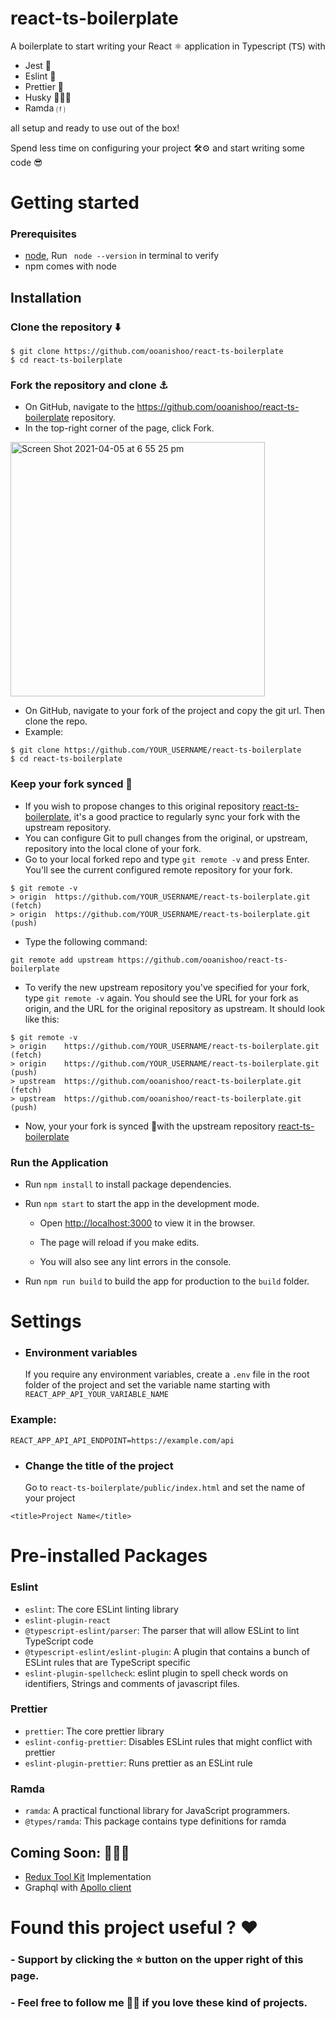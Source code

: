 # react-ts-boilerplate

A boilerplate to start writing your React ⚛️ application in Typescript (𝖳𝖲) with

- Jest 🧪
- Eslint 🚨
- Prettier 💄
- Husky 👮🏽‍♀️
- Ramda ⒡

all setup and ready to use out of the box!

Spend less time on configuring your project 🛠⚙️ and start writing some code 😎

# Getting started

### Prerequisites

- [node](https://nodejs.org/en/), Run ` node --version` in terminal to verify
- npm comes with node

## Installation

### Clone the repository ⬇️

```shell
$ git clone https://github.com/ooanishoo/react-ts-boilerplate
$ cd react-ts-boilerplate
```

### Fork the repository and clone ⚓️

- On GitHub, navigate to the https://github.com/ooanishoo/react-ts-boilerplate repository.
- In the top-right corner of the page, click Fork.

<img width="407" alt="Screen Shot 2021-04-05 at 6 55 25 pm" src="https://user-images.githubusercontent.com/9260574/113556968-9eba1280-9640-11eb-96c6-61a106310b8a.png">

- On GitHub, navigate to your fork of the project and copy the git url. Then clone the repo.
- Example:

```shell
$ git clone https://github.com/YOUR_USERNAME/react-ts-boilerplate
$ cd react-ts-boilerplate
```

### Keep your fork synced 🤝

- If you wish to propose changes to this original repository [react-ts-boilerplate](https://github.com/ooanishoo/react-ts-boilerplate), it's a good practice to regularly sync your fork with the upstream repository.
- You can configure Git to pull changes from the original, or upstream, repository into the local clone of your fork.
- Go to your local forked repo and type `git remote -v` and press Enter. You'll see the current configured remote repository for your fork.

```shell
$ git remote -v
> origin  https://github.com/YOUR_USERNAME/react-ts-boilerplate.git (fetch)
> origin  https://github.com/YOUR_USERNAME/react-ts-boilerplate.git (push)
```

- Type the following command:

```
git remote add upstream https://github.com/ooanishoo/react-ts-boilerplate
```

- To verify the new upstream repository you've specified for your fork, type `git remote -v` again. You should see the URL for your fork as origin, and the URL for the original repository as upstream. It should look like this:

```shell
$ git remote -v
> origin    https://github.com/YOUR_USERNAME/react-ts-boilerplate.git (fetch)
> origin    https://github.com/YOUR_USERNAME/react-ts-boilerplate.git (push)
> upstream  https://github.com/ooanishoo/react-ts-boilerplate.git (fetch)
> upstream  https://github.com/ooanishoo/react-ts-boilerplate.git (push)
```

- Now, your your fork is synced 🎉with the upstream repository [react-ts-boilerplate](https://github.com/ooanishoo/react-ts-boilerplate)

### Run the Application

- Run `npm install` to install package dependencies.
- Run `npm start` to start the app in the development mode.

  - Open [http://localhost:3000](http://localhost:3000) to view it in the browser.

  - The page will reload if you make edits.
  - You will also see any lint errors in the console.

- Run `npm run build` to build the app for production to the `build` folder.

# Settings

- ### Environment variables
  If you require any environment variables, create a `.env` file in the root folder of the project and set the variable name starting with `REACT_APP_API_YOUR_VARIABLE_NAME`

### Example:

```shell
REACT_APP_API_API_ENDPOINT=https://example.com/api
```

- ### Change the title of the project
  Go to `react-ts-boilerplate/public/index.html` and set the name of your project

```shell
<title>Project Name</title>
```

# Pre-installed Packages

### Eslint

- `eslint`: The core ESLint linting library
- `eslint-plugin-react `
- `@typescript-eslint/parser`: The parser that will allow ESLint to lint TypeScript code
- `@typescript-eslint/eslint-plugin`: A plugin that contains a bunch of ESLint rules that are TypeScript specific
- `eslint-plugin-spellcheck`: eslint plugin to spell check words on identifiers, Strings and comments of javascript files.

### Prettier

- `prettier`: The core prettier library
- `eslint-config-prettier`: Disables ESLint rules that might conflict with prettier
- `eslint-plugin-prettier`: Runs prettier as an ESLint rule

### Ramda

- `ramda`: A practical functional library for JavaScript programmers.
- `@types/ramda`: This package contains type definitions for ramda

## Coming Soon: 👨🏽‍💻

- [Redux Tool Kit](https://redux-toolkit.js.org/) Implementation
- Graphql with [Apollo client](https://www.apollographql.com/docs/react/)

# Found this project useful ? ❤️

### - Support by clicking the ⭐️ button on the upper right of this page.

### - Feel free to follow me 🙌🏽 if you love these kind of projects.
